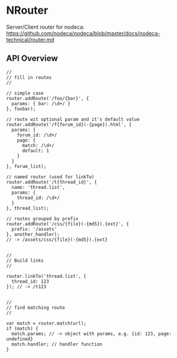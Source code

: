NRouter
=======

Server/Client router for nodeca:
https://github.com/nodeca/nodeca/blob/master/docs/nodeca-technical/router.md

API Overview
------------


```
//
// fill in routes
//

// simple case
router.addRoute('/foo/{bar}', {
  params: { bar: /\d+/ }
}, foobar);

// route wit optional param and it's default value
router.addRoute('/f{forum_id}(-{page}).html', {
  params: {
    forum_id: /\d+/
    page: {
      match: /\d+/
      default: 1
    }
  }
}, forum_list);

// named router (used for linkTo)
router.addRoute('/t{thread_id}', {
  name: 'thread.list',
  params: {
    thread_id: /\d+/
  }
}, thread_list);

// routes grouped by prefix
router.addRoute('/css/{file}(-{md5}).{ext}', {
  prefix: '/assets'
}, another_handler);
// -> /assets/css/{file}(-{md5}).{ext}


//
// Build links
//

router.linkTo('thread.list', {
  thread_id: 123
}); // -> /t123


//
// find matching route
//

var match = router.match(url);
if (match) {
  match.params; // -> object with params, e.g. {id: 123, page: undefined}
  match.handler; // handler function
}
```
